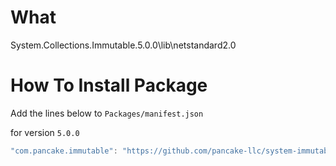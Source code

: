 # What
System.Collections.Immutable.5.0.0\lib\netstandard2.0


# How To Install Package

Add the lines below to `Packages/manifest.json`

for version `5.0.0`
```csharp
"com.pancake.immutable": "https://github.com/pancake-llc/system-immutable.git#5.0.0",
```
